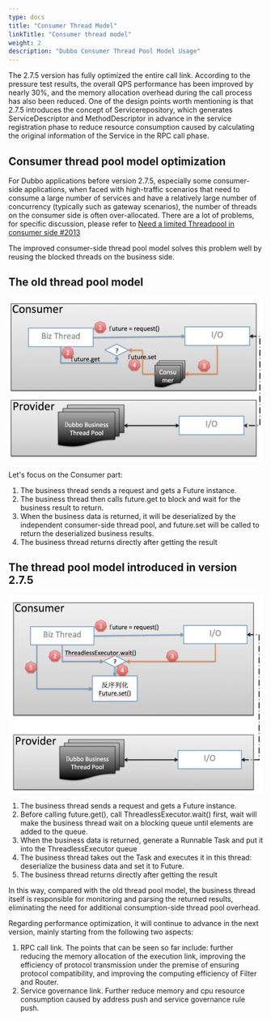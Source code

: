 ```yaml
---
type: docs
title: "Consumer Thread Model"
linkTitle: "Consumer thread model"
weight: 2
description: "Dubbo Consumer Thread Pool Model Usage"
---
```


The 2.7.5 version has fully optimized the entire call link. According to the pressure test results, the overall QPS performance has been improved by nearly 30%, and the memory allocation overhead during the call process has also been reduced. One of the design points worth mentioning is that 2.7.5 introduces the concept of Servicerepository, which generates ServiceDescriptor and MethodDescriptor in advance in the service registration phase to reduce resource consumption caused by calculating the original information of the Service in the RPC call phase.

## Consumer thread pool model optimization

For Dubbo applications before version 2.7.5, especially some consumer-side applications, when faced with high-traffic scenarios that need to consume a large number of services and have a relatively large number of concurrency (typically such as gateway scenarios), the number of threads on the consumer side is often over-allocated. There are a lot of problems, for specific discussion, please refer to [Need a limited Threadpool in consumer side #2013](https://github.com/apache/dubbo/issues/2013)

The improved consumer-side thread pool model solves this problem well by reusing the blocked threads on the business side.

## The old thread pool model

![Consumer thread pool.png](/imgs/user/consumer-threadpool0.png)

Let's focus on the Consumer part:

1. The business thread sends a request and gets a Future instance.
2. The business thread then calls future.get to block and wait for the business result to return.
3. When the business data is returned, it will be deserialized by the independent consumer-side thread pool, and future.set will be called to return the deserialized business results.
4. The business thread returns directly after getting the result



## The thread pool model introduced in version 2.7.5

![Consumer thread pool new.png](/imgs/user/consumer-threadpool1.png)

1. The business thread sends a request and gets a Future instance.
2. Before calling future.get(), call ThreadlessExecutor.wait() first, wait will make the business thread wait on a blocking queue until elements are added to the queue.
3. When the business data is returned, generate a Runnable Task and put it into the ThreadlessExecutor queue
4. The business thread takes out the Task and executes it in this thread: deserialize the business data and set it to Future.
5. The business thread returns directly after getting the result

In this way, compared with the old thread pool model, the business thread itself is responsible for monitoring and parsing the returned results, eliminating the need for additional consumption-side thread pool overhead.

Regarding performance optimization, it will continue to advance in the next version, mainly starting from the following two aspects:

1. RPC call link. The points that can be seen so far include: further reducing the memory allocation of the execution link, improving the efficiency of protocol transmission under the premise of ensuring protocol compatibility, and improving the computing efficiency of Filter and Router.
2. Service governance link. Further reduce memory and cpu resource consumption caused by address push and service governance rule push.